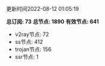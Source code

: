 更新时间2022-08-12 01:05:19

**总订阅: 73**
**总节点: 1890**
**有效节点: 641**
- v2ray节点: 72
- ss节点: 412
- trojan节点: 156
- ssr节点: 1
